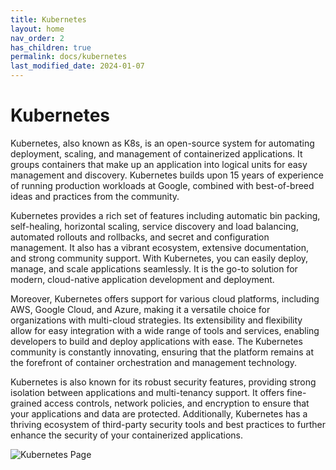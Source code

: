```yaml
---
title: Kubernetes
layout: home
nav_order: 2
has_children: true
permalink: docs/kubernetes
last_modified_date: 2024-01-07
---
```


# Kubernetes

Kubernetes, also known as K8s, is an open-source system for automating deployment, scaling, and management of containerized applications.
It groups containers that make up an application into logical units for easy management and discovery. Kubernetes builds upon 15 years of experience of running production workloads at Google, combined with best-of-breed ideas and practices from the community.

Kubernetes provides a rich set of features including automatic bin packing, self-healing, horizontal scaling, service discovery and load balancing, automated rollouts and rollbacks, and secret and configuration management. It also has a vibrant ecosystem, extensive documentation, and strong community support. With Kubernetes, you can easily deploy, manage, and scale applications seamlessly. It is the go-to solution for modern, cloud-native application development and deployment.

Moreover, Kubernetes offers support for various cloud platforms, including AWS, Google Cloud, and Azure, making it a versatile choice for organizations with multi-cloud strategies. Its extensibility and flexibility allow for easy integration with a wide range of tools and services, enabling developers to build and deploy applications with ease. The Kubernetes community is constantly innovating, ensuring that the platform remains at the forefront of container orchestration and management technology.

Kubernetes is also known for its robust security features, providing strong isolation between applications and multi-tenancy support. It offers fine-grained access controls, network policies, and encryption to ensure that your applications and data are protected. Additionally, Kubernetes has a thriving ecosystem of third-party security tools and best practices to further enhance the security of your containerized applications.


![Kubernetes Page](https://user-cube.github.io/devops-cheatsheet/assets/images/kubernetes/kubernetes-page.svg)
